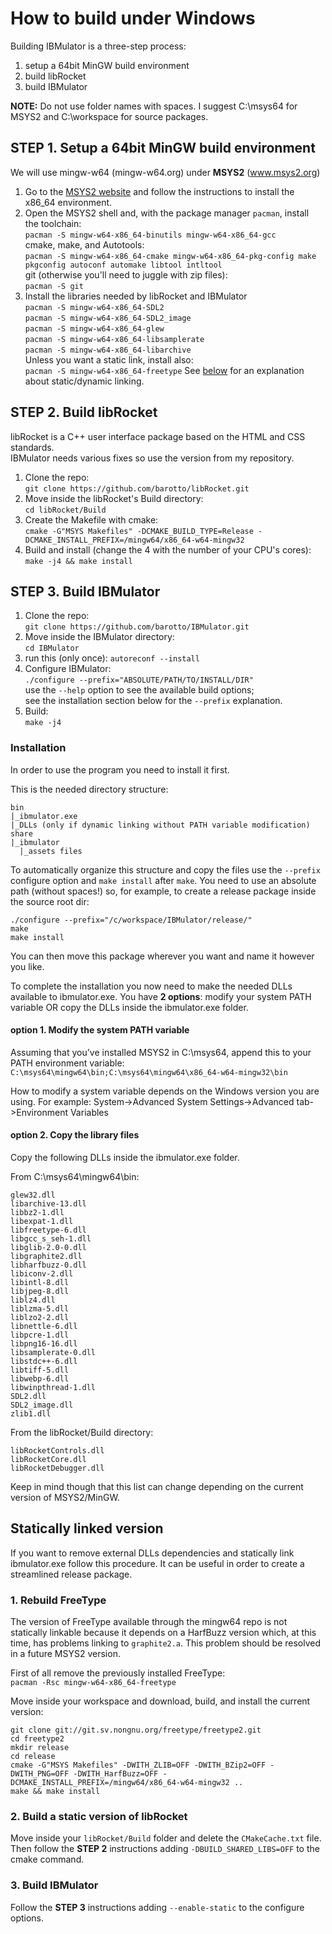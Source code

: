# How to build under Windows
Building IBMulator is a three-step process:

1. setup a 64bit MinGW build environment
2. build libRocket
3. build IBMulator

**NOTE:** Do not use folder names with spaces. I suggest C:\msys64 for MSYS2
and C:\workspace for source packages.

## STEP 1. Setup a 64bit MinGW build environment
We will use mingw-w64 (mingw-w64.org) under **MSYS2** (www.msys2.org)

1. Go to the [MSYS2 website](http://www.msys2.org) and follow the instructions
to install the x86_64 environment.
2. Open the MSYS2 shell and, with the package manager `pacman`, install  
the toolchain:  
`pacman -S mingw-w64-x86_64-binutils mingw-w64-x86_64-gcc`  
cmake, make, and Autotools:  
`pacman -S mingw-w64-x86_64-cmake mingw-w64-x86_64-pkg-config make pkgconfig autoconf automake libtool intltool`  
git (otherwise you'll need to juggle with zip files):  
`pacman -S git`
3. Install the libraries needed by libRocket and IBMulator  
`pacman -S mingw-w64-x86_64-SDL2`  
`pacman -S mingw-w64-x86_64-SDL2_image`  
`pacman -S mingw-w64-x86_64-glew`  
`pacman -S mingw-w64-x86_64-libsamplerate`  
`pacman -S mingw-w64-x86_64-libarchive`  
Unless you want a static link, install also:  
`pacman -S mingw-w64-x86_64-freetype`
See [below](#statically-linked-version) for an explanation about static/dynamic
linking.

## STEP 2. Build libRocket
libRocket is a C++ user interface package based on the HTML and CSS standards.  
IBMulator needs various fixes so use the version from my repository. 

1. Clone the repo:  
`git clone https://github.com/barotto/libRocket.git`
2. Move inside the libRocket's Build directory:  
`cd libRocket/Build`
3. Create the Makefile with cmake:  
`cmake -G"MSYS Makefiles" -DCMAKE_BUILD_TYPE=Release -DCMAKE_INSTALL_PREFIX=/mingw64/x86_64-w64-mingw32`
4. Build and install (change the 4 with the number of your CPU's cores):  
`make -j4 && make install`

## STEP 3. Build IBMulator
1. Clone the repo:  
`git clone https://github.com/barotto/IBMulator.git`
2. Move inside the IBMulator directory:  
`cd IBMulator`
3. run this (only once):
`autoreconf --install`
4. Configure IBMulator:  
`./configure --prefix="ABSOLUTE/PATH/TO/INSTALL/DIR"`  
use the `--help` option to see the available build options;  
see the installation section below for the `--prefix` explanation.
5. Build:  
`make -j4`

### Installation
In order to use the program you need to install it first.

This is the needed directory structure:

```
bin
|_ibmulator.exe
|_DLLs (only if dynamic linking without PATH variable modification)
share
|_ibmulator
  |_assets files
```

To automatically organize this structure and copy the files use the `--prefix`
configure option and `make install` after `make`.
You need to use an absolute path (without spaces!) so, for example, to create a
release package inside the source root dir:
```
./configure --prefix="/c/workspace/IBMulator/release/"
make
make install
```

You can then move this package wherever you want and name it however you like.  

To complete the installation you now need to make the needed DLLs available
to ibmulator.exe. You have **2 options**: modify your system PATH variable OR
copy the DLLs inside the ibmulator.exe folder.

#### option 1. Modify the system PATH variable
Assuming that you've installed MSYS2 in C:\msys64, append this to your PATH
environment variable:  
`C:\msys64\mingw64\bin;C:\msys64\mingw64\x86_64-w64-mingw32\bin`

How to modify a system variable depends on the Windows version you are
using. For example: System->Advanced System Settings->Advanced tab->Environment
Variables

#### option 2. Copy the library files
Copy the following DLLs inside the ibmulator.exe folder.  

From C:\msys64\mingw64\bin:  

```
glew32.dll
libarchive-13.dll
libbz2-1.dll
libexpat-1.dll
libfreetype-6.dll
libgcc_s_seh-1.dll
libglib-2.0-0.dll
libgraphite2.dll
libharfbuzz-0.dll
libiconv-2.dll
libintl-8.dll
libjpeg-8.dll
liblz4.dll
liblzma-5.dll
liblzo2-2.dll
libnettle-6.dll
libpcre-1.dll
libpng16-16.dll
libsamplerate-0.dll
libstdc++-6.dll
libtiff-5.dll
libwebp-6.dll
libwinpthread-1.dll
SDL2.dll
SDL2_image.dll
zlib1.dll
```

From the libRocket/Build directory:  

```
libRocketControls.dll
libRocketCore.dll
libRocketDebugger.dll
```

Keep in mind though that this list can change depending on the current version
of MSYS2/MinGW.

## Statically linked version
If you want to remove external DLLs dependencies and statically link
ibmulator.exe follow this procedure. It can be useful in order to create a
streamlined release package.

### 1. Rebuild FreeType
The version of FreeType available through the mingw64 repo is not statically
linkable because it depends on a HarfBuzz version which, at this time, has
problems linking to `graphite2.a`. This problem should be resolved in a 
future MSYS2 version.

First of all remove the previously installed FreeType:  
`pacman -Rsc mingw-w64-x86_64-freetype`

Move inside your workspace and download, build, and install the current
version:  
```
git clone git://git.sv.nongnu.org/freetype/freetype2.git
cd freetype2
mkdir release
cd release
cmake -G"MSYS Makefiles" -DWITH_ZLIB=OFF -DWITH_BZip2=OFF -DWITH_PNG=OFF -DWITH_HarfBuzz=OFF -DCMAKE_INSTALL_PREFIX=/mingw64/x86_64-w64-mingw32 ..
make && make install
```

### 2. Build a static version of libRocket
Move inside your `libRocket/Build` folder and delete the `CMakeCache.txt` file.
Then follow the **STEP 2** instructions adding `-DBUILD_SHARED_LIBS=OFF` to the
cmake command.

### 3. Build IBMulator
Follow the **STEP 3** instructions adding `--enable-static` to the configure
options.
